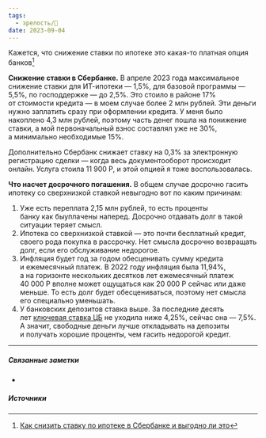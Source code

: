 ```yaml
---
tags:
  - зрелость/🌱
date: 2023-09-04
---
```

Кажется, что снижение ставки по ипотеке это какая-то платная опция банков[^1]

**Снижение ставки в Сбербанке.** В апреле 2023 года максимальное снижение ставки для ИТ-ипотеки — 1,5%, для базовой программы — 5,5%, по господдержке — до 2,5%. Это стоило в районе 17% от стоимости кредита — в моем случае более 2 млн рублей. Эти деньги нужно заплатить сразу при оформлении кредита. У меня было накоплено 4,3 млн рублей, поэтому часть денег пошла на понижение ставки, а мой первоначальный взнос составлял уже не 30%, а минимально необходимые 15%.

Дополнительно Сбербанк снижает ставку на 0,3% за электронную регистрацию сделки — когда весь документооборот происходит онлайн. Услуга стоила 11 900 Р, и этой опцией я тоже воспользовалась.

**Что насчет досрочного погашения.** В общем случае досрочно гасить ипотеку со сверхнизкой ставкой невыгодно вот по каким причинам:
1. Уже есть переплата 2,15 млн рублей, то есть проценты банку как быуплачены наперед. Досрочно отдавать долг в такой ситуации теряет смысл.
2. Ипотека со сверхнизкой ставкой — это почти бесплатный кредит, своего рода покупка в рассрочку. Нет смысла досрочно возвращать долг, если его обслуживание недорогое.
3. Инфляция будет год за годом обесценивать сумму кредита и ежемесячный платеж. В 2022 году инфляция была 11,94%, а на горизонте нескольких десятков лет ежемесячный платеж 40 000 Р вполне может ощущаться как 20 000 Р сейчас или даже меньше. То есть долг будет обесцениваться, поэтому нет смысла его специально уменьшать.
4. У банковских депозитов ставка выше. За последние десять лет [ключевая ставка ЦБ](https://www.cbr.ru/hd_base/KeyRate/) не уходила ниже 4,25%, сейчас она — 7,5%. А значит, свободные деньги лучше откладывать на депозиты и получать хорошие проценты, чем гасить недорогой кредит.

***
##### Связанные заметки
- 

##### Источники
[^1]: [Как снизить ставку по ипотеке в Сбербанке и выгодно ли это](https://journal.tinkoff.ru/ipoteka-piter/)